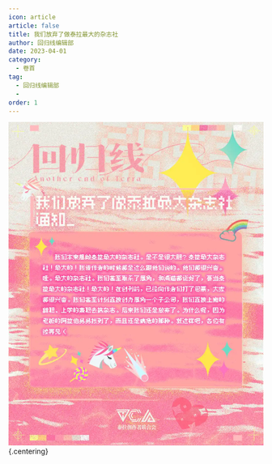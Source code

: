 ```yaml
---
icon: article
article: false
title: 我们放弃了做泰拉最大的杂志社
author: 回归线编辑部
date: 2023-04-01
category:
  - 卷首
tag:
  - 回归线编辑部
  - 
order: 1
---
```


<!-- more -->

![](./res/illustration/230401.webp) {.centering}

<eod />

<Ads />